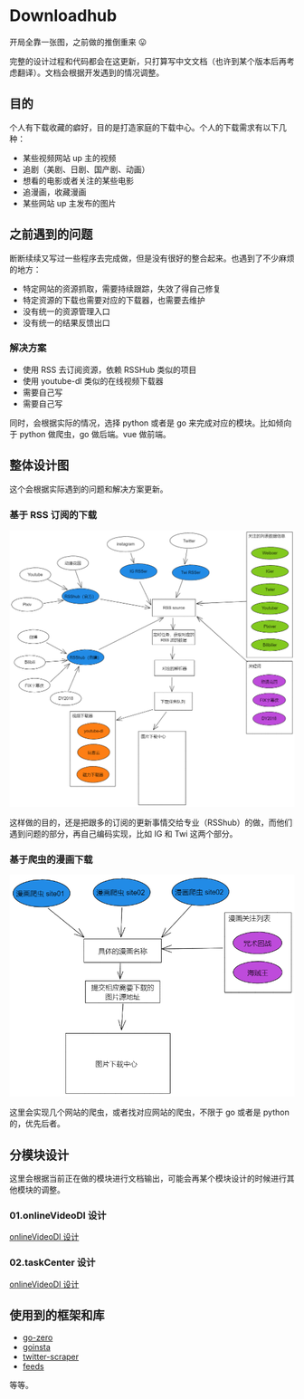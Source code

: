 # Downloadhub

开局全靠一张图，之前做的推倒重来 :stuck_out_tongue:

完整的设计过程和代码都会在这更新，只打算写中文文档（也许到某个版本后再考虑翻译）。文档会根据开发遇到的情况调整。

## 目的

个人有下载收藏的癖好，目的是打造家庭的下载中心。个人的下载需求有以下几种：

* 某些视频网站 up 主的视频
* 追剧（美剧、日剧、国产剧、动画）
* 想看的电影或者关注的某些电影
* 追漫画，收藏漫画
* 某些网站 up 主发布的图片

## 之前遇到的问题

断断续续又写过一些程序去完成做，但是没有很好的整合起来。也遇到了不少麻烦的地方：

* 特定网站的资源抓取，需要持续跟踪，失效了得自己修复
* 特定资源的下载也需要对应的下载器，也需要去维护
* 没有统一的资源管理入口
* 没有统一的结果反馈出口

### 解决方案

* 使用 RSS 去订阅资源，依赖 RSSHub 类似的项目
* 使用 youtube-dl 类似的在线视频下载器
* 需要自己写
* 需要自己写

同时，会根据实际的情况，选择 python 或者是 go 来完成对应的模块。比如倾向于 python 做爬虫，go 做后端。vue 做前端。

## 整体设计图

这个会根据实际遇到的问题和解决方案更新。


### 基于 RSS 订阅的下载

![all](DesignFiles/pics/rss_all.png)

这样做的目的，还是把跟多的订阅的更新事情交给专业（RSShub）的做，而他们遇到问题的部分，再自己编码实现，比如 IG 和 Twi 这两个部分。

### 基于爬虫的漫画下载

![all](DesignFiles/pics/comic_all.png)

这里会实现几个网站的爬虫，或者找对应网站的爬虫，不限于 go 或者是 python 的，优先后者。

## 分模块设计

这里会根据当前正在做的模块进行文档输出，可能会再某个模块设计的时候进行其他模块的调整。

### 01.onlineVideoDl 设计

[onlineVideoDl 设计](https://github.com/allanpk716/download-hub/blob/master/DesignFiles/01.onlineVideoDl%20%E8%AE%BE%E8%AE%A1/readme.md)

### 02.taskCenter 设计

[onlineVideoDl 设计](https://github.com/allanpk716/download-hub/blob/master/DesignFiles/02.taskCenter%20%E8%AE%BE%E8%AE%A1/readme.md)

## 使用到的框架和库

* [go-zero](https://github.com/tal-tech/go-zero)
* [goinsta](https://github.com/ahmdrz/goinsta)
* [twitter-scraper](https://github.com/n0madic/twitter-scraper)
* [feeds](https://github.com/gorilla/feeds)

等等。